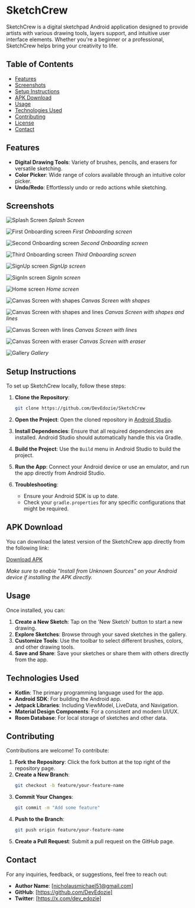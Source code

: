 
# SketchCrew

SketchCrew is a digital sketchpad Android application designed to provide artists with various drawing tools, layers support, and intuitive user interface elements. Whether you're a beginner or a professional, SketchCrew helps bring your creativity to life.

## Table of Contents

- [Features](#features)
- [Screenshots](#screenshots)
- [Setup Instructions](#setup-instructions)
- [APK Download](#apk-download)
- [Usage](#usage)
- [Technologies Used](#technologies-used)
- [Contributing](#contributing)
- [License](#license)
- [Contact](#contact)

## Features

- **Digital Drawing Tools**: Variety of brushes, pencils, and erasers for versatile sketching.
- **Color Picker**: Wide range of colors available through an intuitive color picker.
- **Undo/Redo**: Effortlessly undo or redo actions while sketching.

## Screenshots

![Splash Screen](https://github.com/DevEdozie/SketchCrew/blob/main/splash_screen.jpeg)
*Splash Screen*

![First Onboarding screen](https://github.com/DevEdozie/SketchCrew/blob/main/first_ob_screen.jpeg)
*First Onboarding screen*


![Second Onboarding screen](https://github.com/DevEdozie/SketchCrew/blob/main/second_ob_screen.jpeg)
*Second Onboarding screen*

![Third Onboarding screen](https://github.com/DevEdozie/SketchCrew/blob/main/third_ob_screen.jpeg)
*Third Onboarding screen*

![SignUp screen](https://github.com/DevEdozie/SketchCrew/blob/main/sign_up_screen.jpeg)
*SignUp screen*

![SignIn screen](https://github.com/DevEdozie/SketchCrew/blob/main/sign_in_screen.jpeg)
*SignIn screen*

![Home screen](https://github.com/DevEdozie/SketchCrew/blob/main/home_screen.jpeg)
*Home screen*

![Canvas Screen with shapes](https://github.com/DevEdozie/SketchCrew/blob/main/shapes.jpeg)
*Canvas Screen with shapes*

![Canvas Screen with shapes and lines](https://github.com/DevEdozie/SketchCrew/blob/main/shapes_lines.jpeg)
*Canvas Screen with shapes and lines*

![Canvas Screen with lines](https://github.com/DevEdozie/SketchCrew/blob/main/lines.jpeg)
*Canvas Screen with lines*

![Canvas Screen with eraser](https://github.com/DevEdozie/SketchCrew/blob/main/eraser_screen.jpeg)
*Canvas Screen with eraser*




![Gallery](path/to/gallery.png)
*Gallery*

## Setup Instructions

To set up SketchCrew locally, follow these steps:

1. **Clone the Repository**:
   ```bash
   git clone https://github.com/DevEdozie/SketchCrew
   ```

2. **Open the Project**:
   Open the cloned repository in [Android Studio](https://developer.android.com/studio).

3. **Install Dependencies**:
   Ensure that all required dependencies are installed. Android Studio should automatically handle this via Gradle.

4. **Build the Project**:
   Use the `Build` menu in Android Studio to build the project.

5. **Run the App**:
   Connect your Android device or use an emulator, and run the app directly from Android Studio.

6. **Troubleshooting**:
   - Ensure your Android SDK is up to date.
   - Check your `gradle.properties` for any specific configurations that might be required.

## APK Download

You can download the latest version of the SketchCrew app directly from the following link:

[Download APK](https://example.com/sketchcrew-apk)

*Make sure to enable "Install from Unknown Sources" on your Android device if installing the APK directly.*

## Usage

Once installed, you can:

1. **Create a New Sketch**: Tap on the 'New Sketch' button to start a new drawing.
2. **Explore Sketches**: Browse through your saved sketches in the gallery.
3. **Customize Tools**: Use the toolbar to select different brushes, colors, and other drawing tools.
4. **Save and Share**: Save your sketches or share them with others directly from the app.

## Technologies Used

- **Kotlin**: The primary programming language used for the app.
- **Android SDK**: For building the Android app.
- **Jetpack Libraries**: Including ViewModel, LiveData, and Navigation.
- **Material Design Components**: For a consistent and modern UI/UX.
- **Room Database**: For local storage of sketches and other data.

## Contributing

Contributions are welcome! To contribute:

1. **Fork the Repository**: Click the fork button at the top right of the repository page.
2. **Create a New Branch**: 
   ```bash
   git checkout -b feature/your-feature-name
   ```
3. **Commit Your Changes**: 
   ```bash
   git commit -m "Add some feature"
   ```
4. **Push to the Branch**: 
   ```bash
   git push origin feature/your-feature-name
   ```
5. **Create a Pull Request**: Submit a pull request on the GitHub page.

## Contact

For any inquiries, feedback, or suggestions, feel free to reach out:

- **Author Name**: [nicholausmichael51@gmail.com]
- **GitHub**: [https://github.com/DevEdozie]
- **Twitter**: [https://x.com/dev_edozie]
```

